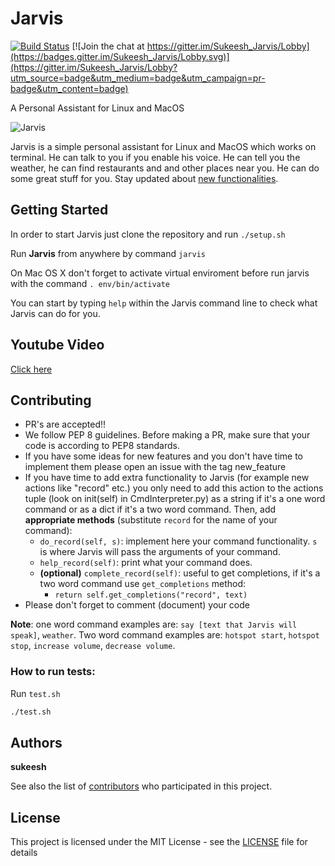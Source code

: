 # Jarvis

[![Build Status](https://travis-ci.org/sukeesh/Jarvis.svg?branch=master)](https://travis-ci.org/sukeesh/Jarvis) [![Join the chat at https://gitter.im/Sukeesh_Jarvis/Lobby](https://badges.gitter.im/Sukeesh_Jarvis/Lobby.svg)](https://gitter.im/Sukeesh_Jarvis/Lobby?utm_source=badge&utm_medium=badge&utm_campaign=pr-badge&utm_content=badge)

A Personal Assistant for Linux and MacOS

![Jarvis](http://i.imgur.com/xZ8x9ES.jpg)

Jarvis is a simple personal assistant for Linux and MacOS which works on terminal. He can talk to you if you enable his voice. He can tell you the weather, he can find restaurants and and other places near you. He can do some great stuff for you. Stay updated about [new functionalities](NEW_FUNCTIONALITIES.md).

## Getting Started

In order to start Jarvis just clone the repository and run `./setup.sh`

Run **Jarvis** from anywhere by command `jarvis`

On Mac OS X don't forget to activate virtual enviroment before run jarvis with the command `. env/bin/activate`

You can start by typing `help` within the Jarvis command line to check what Jarvis can do for you.


## Youtube Video

[Click here](https://www.youtube.com/watch?v=PR-nxqmG3V8)

## Contributing

- PR's are accepted!!
- We follow PEP 8 guidelines. Before making a PR, make sure that your code is according to PEP8 standards.
- If you have some ideas for new features and you don't have time to implement them please open an issue with the tag new_feature
- If you have time to add extra functionality to Jarvis (for example new actions like "record" etc.) you only need to add this action to the actions tuple (look on init(self) in CmdInterpreter.py) as a string if it's a one word command or as a dict if it's a two word command. Then, add **appropriate methods** (substitute `record` for the name of your command):
  + `do_record(self, s)`: implement here your command functionality. `s` is where Jarvis will pass the arguments of your command.
  + `help_record(self)`: print what your command does.
  + **(optional)** `complete_record(self)`: useful to get completions, if it's a two word command use `get_completions` method:
    + `return self.get_completions("record", text)`
- Please don't forget to comment (document) your code

**Note**: one word command examples are: `say [text that Jarvis will speak]`, `weather`. Two word command examples are: `hotspot start`, `hotspot stop`, `increase volume`, `decrease volume`.

 ### How to run tests:
 
 Run `test.sh`
 ```bash
 ./test.sh
 ```

## Authors

 **sukeesh**

See also the list of [contributors](contributors.md) who participated in this project.

## License

This project is licensed under the MIT License - see the [LICENSE](LICENSE) file for details
